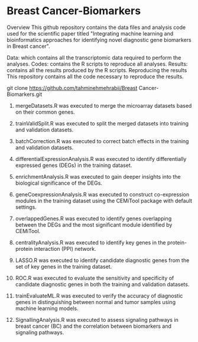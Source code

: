 # Breast Cancer-Biomarkers
Overview
This github repository contains the data files and analysis code used for the scientific paper titled "Integrating machine learning and bioinformatics approaches for identifying novel diagnostic gene biomarkers in Breast cancer". 

Data: which contains all the transcriptomic data required to perform the analyses.
Codes: contains the R scripts to reproduce all analyses.
Results: contains all the results produced by the R scripts.
Reproducing the results
This repository contains all the code necessary to reproduce the results.

git clone https://github.com/tahminehmehrabii/Breast Cancer-Biomarkers.git


1. mergeDatasets.R was executed to merge the microarray datasets based on their common genes.

2. trainValidSplit.R was executed to split the merged datasets into training and validation datasets.

3. batchCorrection.R was executed to correct batch effects in the training and validation datasets.

4. differentialExpressionAnalysis.R was executed to identify differentially expressed genes (DEGs) in the training dataset.

5. enrichmentAnalysis.R was executed to gain deeper insights into the biological significance of the DEGs.

6. geneCoexpressionAnalysis.R was executed to construct co-expression modules in the training dataset using the CEMiTool package with default settings.

7. overlappedGenes.R was executed to identify genes overlapping between the DEGs and the most significant module identified by CEMiTool.

8. centralityAnalysis.R was executed to identify key genes in the protein-protein interaction (PPI) network.

9. LASSO.R was executed to identify candidate diagnostic genes from the set of key genes in the training dataset.

10. ROC.R was executed to evaluate the sensitivity and specificity of candidate diagnostic genes in both the training and validation datasets.

11. trainEvaluateML.R was executed to verify the accuracy of diagnostic genes in distinguishing between normal and tumor samples using machine learning models.

12. SignallingAnalysis.R was executed to assess signaling pathways in breast cancer (BC) and the correlation between biomarkers and signaling pathways.
